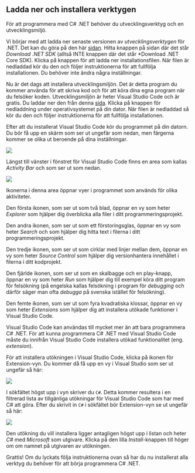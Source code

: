 ## Ladda ner och installera verktygen

För att programmera med C# .NET behöver du utvecklingsverktyg och en utvecklingsmiljö. 

Vi börjar med att ladda ner senaste versionen av *utvecklingsverktygen* för .NET. Det kan du göra på den här [sidan](https://dotnet.microsoft.com/download). Hitta knappen på sidan där det står *Download .NET SDK* (alltså INTE knappen där det står *Download .NET Core SDK). Klicka på knappen för att ladda ner installationsfilen. När filen är nedladdad kör du den och följer instruktionerna för att fullfölja installationen. Du behöver inte ändra några inställningar.  

Nu är det dags att installera utvecklingsmiljön. Det är detta program du kommer använda för att skriva kod och för att köra dina egna program när du felsöker koden. Utvecklingsmiljön är heter Visual Studio Code och är gratis. Du laddar ner den från denna [sida](https://code.visualstudio.com/download). Klicka på knappen för nedladdning under operativsystemet på din dator. När filen är nedladdad så kör du den och följer instruktionerna för att fullfölja installationen. 

Efter att du installerat Visual Studio Code kör du programmet på din datorn. Du bör få upp en skärm som ser ut ungefär som nedan, men färgerna kommer se olika ut beroende på dina inställningar. 

<image src="res/2021-01-01-20-03-26.png"/>

Längst till vänster i fönstret för Visual Studio Code finns en area som kallas *Activity Bar* och som ser ut som nedan. 

<image src="res/2021-01-01-20-11-22.png"/>

Ikonerna i denna area öppnar vyer i programmet som används för olika aktiviteter. 

Den första ikonen, som ser ut som två blad, öppnar en vy som heter *Explorer* som hjälper dig överblicka alla filer i ditt programmeringsprojekt. 

Den andra ikonen, som ser ut som ett förstoringsglas, öppnar en vy som heter *Search* och som hjälper dig hitta text i filerna i ditt programmeringsprojekt.

Den tredje ikonen, som ser ut som cirklar med linjer mellan dem, öppnar en vy som heter *Source Control* som hjälper dig versionhantera innehållet i filerna i ditt kodprojekt. 

Den fjärlde ikonen, som ser ut som en skalbagge och en play-knapp, öppnar en vy som heter *Run* som hjälper dig till exempel köra ditt program för felsökning (på engelska kallas felsökning i program för *debugging* och därför säger man ofta *debugga* på svenska istället för felsökning).

Den femte ikonen, som ser ut som fyra kvadratiska klossar, öppnar en vy som heter *Extensions* som hjälper dig att installera utökade funktioner i Visual Studio Code. 

Visual Studio Code kan användas till mycket mer än att bara programmera C# .NET. För att kunna programmera C# .NET med Visual Studio Code måste du innifrån Visual Studio Code installera utökad funktionalitet (eng. *extension*). 

För att installera utökningen i Visual Studio Code, klicka på ikonen för Extension-vyn. Du kommer då få upp en vy i Visual Studio som ser ut ungefär så här: 

<image src="res/2021-01-01-20-26-36.png"/>

I sökfältet högst upp i vyn skriver du ``C#``. Detta kommer resultera i en filtrerad lista av tillgänliga utökningar för Visual Studio Code som har med C# att göra. Efter du skrivit in ``C#`` i sökfältet bör Extension-vyn se ut ungefär så här:

<image src="res/2021-01-01-20-30-13.png"/>

Den utökning du vill installera ligger antagligen högst upp i listan och heter *C#* med *Microsoft* som utgivare. Klicka på den lilla *Install*-knappen till höger om om namnet på utgivaren av utökningen. 

Grattis! Om du lyckats följa instruktionerna ovan så har du nu installerat alla verktyg du behöver för att börja programmera C# .NET. 







